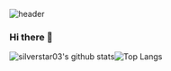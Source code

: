 ![header](https://capsule-render.vercel.app/api?type=waving&color=gradient&height=250&section=header&text=Kang%20EunByeol&fontSize=90&fontColor=ffffff)
### Hi there 👋

<!--
**silverstar03/silverstar03** is a ✨ _special_ ✨ repository because its `README.md` (this file) appears on your GitHub profile.

Here are some ideas to get you started:

- 🔭 I’m currently working on ...
- 🌱 I’m currently learning ...
- 👯 I’m looking to collaborate on ...
- 🤔 I’m looking for help with ...
- 💬 Ask me about ...
- 📫 How to reach me: ...
- 😄 Pronouns: ...
- ⚡ Fun fact: ...
-->

![silverstar03's github stats](https://github-readme-stats.vercel.app/api?username=silverstar03&show_icons=true&theme=radical)![Top Langs](https://github-readme-stats.vercel.app/api/top-langs/?username=silverstar03&layout=compact&langs_count=81)

